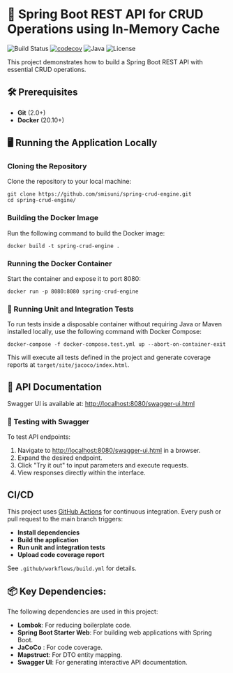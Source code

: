 # 🚀 Spring Boot REST API for CRUD Operations using In-Memory Cache

![Build Status](https://github.com/smisuni/spring-crud-engine/actions/workflows/build.yml/badge.svg)
[![codecov](https://codecov.io/gh/smisuni/spring-crud-engine/branch/main/graph/badge.svg)](https://codecov.io/gh/smisuni/spring-crud-engine)
![Java](https://img.shields.io/badge/Java-17%2B-blue.svg)
![License](https://img.shields.io/github/license/smisuni/spring-crud-engine.svg)

This project demonstrates how to build a Spring Boot REST API with essential CRUD operations.

## 🛠️ Prerequisites
- **Git** (2.0+)
- **Docker** (20.10+)

## 🖥️ Running the Application Locally

### Cloning the Repository
Clone the repository to your local machine:
```shell
git clone https://github.com/smisuni/spring-crud-engine.git
cd spring-crud-engine/
```

### Building the Docker Image
Run the following command to build the Docker image:
```shell
docker build -t spring-crud-engine .
```

### Running the Docker Container
Start the container and expose it to port 8080:
```shell
docker run -p 8080:8080 spring-crud-engine
```

### 🧪 Running Unit and Integration Tests
To run tests inside a disposable container without requiring Java or Maven installed locally, use the following command with Docker Compose:
```shell
docker-compose -f docker-compose.test.yml up --abort-on-container-exit
```
This will execute all tests defined in the project and generate coverage reports at `target/site/jacoco/index.html`.

## 📘 API Documentation

Swagger UI is available at: [http://localhost:8080/swagger-ui.html](http://localhost:8080/swagger-ui.html)

### 🧪 Testing with Swagger

To test API endpoints:

1. Navigate to [http://localhost:8080/swagger-ui.html](http://localhost:8080/swagger-ui.html) in a browser.
2. Expand the desired endpoint.
3. Click "Try it out" to input parameters and execute requests.
4. View responses directly within the interface.

## CI/CD

This project uses [GitHub Actions](https://github.com/features/actions) for continuous integration. Every push or pull request to the main branch triggers:

- **Install dependencies**
- **Build the application**
- **Run unit and integration tests**
- **Upload code coverage report**

See `.github/workflows/build.yml` for details.

## 📦 Key Dependencies: 
The following dependencies are used in this project:
- **Lombok**: For reducing boilerplate code.
- **Spring Boot Starter Web**: For building web applications with Spring Boot.
- **JaCoCo** : For code coverage.
- **Mapstruct**: For DTO entity mapping.
- **Swagger UI**: For generating interactive API documentation.
